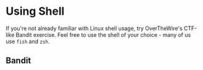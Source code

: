 # Using Shell

If you're not already familiar with Linux shell usage, try OverTheWire's CTF-like Bandit exercise.
Feel free to use the shell of your choice - many of us use `fish` and `zsh`.

## Bandit
